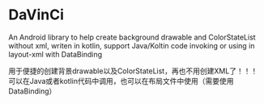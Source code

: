 # DaVinCi
An Android library to help create background drawable and ColorStateList without xml, writen in kotlin, support Java/Koltin code invoking or using in layout-xml with DataBinding

用于便捷的创建背景drawable以及ColorStateList，再也不用创建XML了！！！可以在Java或者kotlin代码中调用，也可以在布局文件中使用（需要使用DataBinding）
